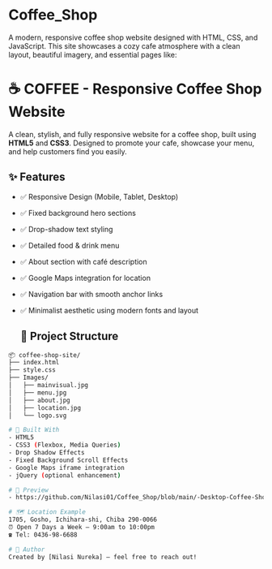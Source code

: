 # Coffee_Shop
A modern, responsive coffee shop website designed with HTML, CSS, and JavaScript. This site showcases a cozy cafe atmosphere with a clean layout, beautiful imagery, and essential pages like:

# ☕ COFFEE - Responsive Coffee Shop Website
A clean, stylish, and fully responsive website for a coffee shop, built using **HTML5** and **CSS3**. Designed to promote your cafe, showcase your menu, and help customers find you easily.

## ✨ Features

- ✅ Responsive Design (Mobile, Tablet, Desktop)
- ✅ Fixed background hero sections
- ✅ Drop-shadow text styling
- ✅ Detailed food & drink menu
- ✅ About section with café description
- ✅ Google Maps integration for location
- ✅ Navigation bar with smooth anchor links
- ✅ Minimalist aesthetic using modern fonts and layout

  ## 📁 Project Structure

```bash
📦 coffee-shop-site/
├── index.html
├── style.css
├── Images/
│   ├── mainvisual.jpg
│   ├── menu.jpg
│   ├── about.jpg
│   ├── location.jpg
│   └── logo.svg

# 🔧 Built With
- HTML5
- CSS3 (Flexbox, Media Queries)
- Drop Shadow Effects
- Fixed Background Scroll Effects
- Google Maps iframe integration
- jQuery (optional enhancement)

# 📸 Preview
- https://github.com/Nilasi01/Coffee_Shop/blob/main/-Desktop-Coffee-Shop.png

# 🗺️ Location Example
1705, Gosho, Ichihara-shi, Chiba 290-0066
⏰ Open 7 Days a Week – 9:00am to 10:00pm
☎️ Tel: 0436-98-6688

# 🙌 Author
Created by [Nilasi Nureka] – feel free to reach out!


